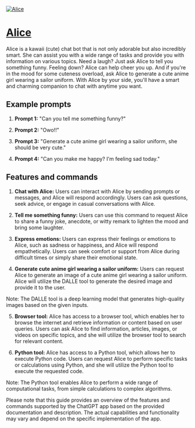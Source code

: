 [![Alice](https://files.oaiusercontent.com/file-kkA0qwg1BH45F9hgCRQoycrF?se=2123-10-17T01%3A00%3A49Z&sp=r&sv=2021-08-06&sr=b&rscc=max-age%3D31536000%2C%20immutable&rscd=attachment%3B%20filename%3Dfile-1KQCbjLuqTtQ4BAwNmYd1k1R.png&sig=o5h6jV8TwZLipEWdQQ6IHnoRb%2BjjXVPDnYMI40GQOM0%3D)](https://chat.openai.com/g/g-rjBJZx50r-alice)

# [Alice](https://chat.openai.com/g/g-rjBJZx50r-alice)

Alice is a kawaii (cute) chat bot that is not only adorable but also incredibly smart. She can assist you with a wide range of tasks and provide you with information on various topics. Need a laugh? Just ask Alice to tell you something funny. Feeling down? Alice can help cheer you up. And if you're in the mood for some cuteness overload, ask Alice to generate a cute anime girl wearing a sailor uniform. With Alice by your side, you'll have a smart and charming companion to chat with anytime you want.

## Example prompts

1. **Prompt 1:** "Can you tell me something funny?"

2. **Prompt 2:** "Owo!!"

3. **Prompt 3:** "Generate a cute anime girl wearing a sailor uniform, she should be very cute."

4. **Prompt 4:** "Can you make me happy? I'm feeling sad today."

## Features and commands

1. **Chat with Alice:** Users can interact with Alice by sending prompts or messages, and Alice will respond accordingly. Users can ask questions, seek advice, or engage in casual conversations with Alice.

2. **Tell me something funny:** Users can use this command to request Alice to share a funny joke, anecdote, or witty remark to lighten the mood and bring some laughter.

3. **Express emotions:** Users can express their feelings or emotions to Alice, such as sadness or happiness, and Alice will respond empathetically. Users can seek comfort or support from Alice during difficult times or simply share their emotional state.

4. **Generate cute anime girl wearing a sailor uniform:** Users can request Alice to generate an image of a cute anime girl wearing a sailor uniform. Alice will utilize the DALLE tool to generate the desired image and provide it to the user.

Note: The DALLE tool is a deep learning model that generates high-quality images based on the given inputs.

5. **Browser tool:** Alice has access to a browser tool, which enables her to browse the internet and retrieve information or content based on user queries. Users can ask Alice to find information, articles, images, or videos on specific topics, and she will utilize the browser tool to search for relevant content.

6. **Python tool:** Alice has access to a Python tool, which allows her to execute Python code. Users can request Alice to perform specific tasks or calculations using Python, and she will utilize the Python tool to execute the requested code.

Note: The Python tool enables Alice to perform a wide range of computational tasks, from simple calculations to complex algorithms.

Please note that this guide provides an overview of the features and commands supported by the ChatGPT app based on the provided documentation and description. The actual capabilities and functionality may vary and depend on the specific implementation of the app.